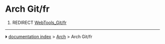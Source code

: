 # Arch Git/fr
1.  REDIRECT [WebTools_Git/fr](WebTools_Git/fr.md)



---
⏵ [documentation index](../README.md) > [Arch](Arch_Workbench.md) > Arch Git/fr
